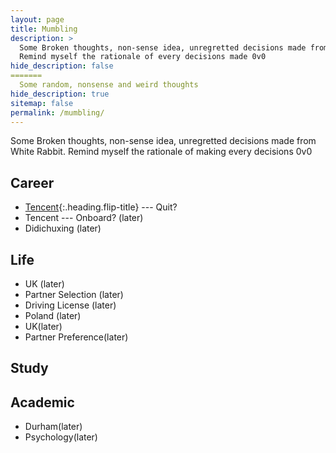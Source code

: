 ```yaml
---
layout: page
title: Mumbling
description: >
  Some Broken thoughts, non-sense idea, unregretted decisions made from White Rabbit.
  Remind myself the rationale of every decisions made 0v0
hide_description: false
=======
  Some random, nonsense and weird thoughts
hide_description: true
sitemap: false
permalink: /mumbling/
---
```

Some Broken thoughts, non-sense idea, unregretted decisions made from White Rabbit.
Remind myself the rationale of making every decisions 0v0

## Career
* [Tencent](tencent.md){:.heading.flip-title} --- Quit?
* Tencent --- Onboard? (later)
* Didichuxing (later)

## Life
* UK (later)
* Partner Selection (later)
* Driving License (later)
* Poland (later)
* UK(later)
* Partner Preference(later)


## Study

## Academic
* Durham(later)
* Psychology(later)


<!---* [LICENSE]{:.heading.flip-title} --- The license of this project.
[LICENSE]: ../LICENSE.md
--->